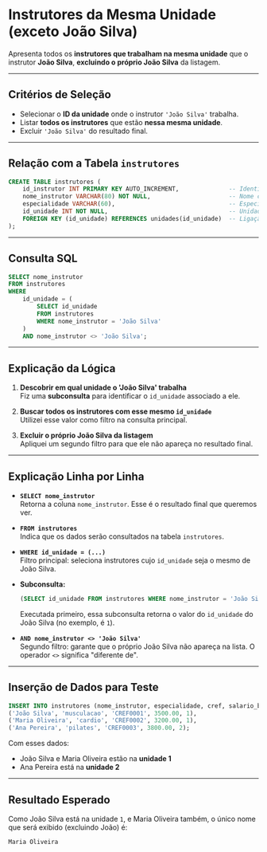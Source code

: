 # Instrutores da Mesma Unidade (exceto João Silva)

Apresenta todos os **instrutores que trabalham na mesma unidade** que o instrutor **João Silva**, **excluindo o próprio João Silva** da listagem.

---

## Critérios de Seleção

- Selecionar o **ID da unidade** onde o instrutor `'João Silva'` trabalha.
- Listar **todos os instrutores** que estão **nessa mesma unidade**.
- Excluir `'João Silva'` do resultado final.

---

## Relação com a Tabela `instrutores`

```sql
CREATE TABLE instrutores (
    id_instrutor INT PRIMARY KEY AUTO_INCREMENT,              -- Identificador único do instrutor
    nome_instrutor VARCHAR(80) NOT NULL,                      -- Nome completo do instrutor
    especialidade VARCHAR(60),                                -- Especialidade ou área de atuação
    id_unidade INT NOT NULL,                                  -- Unidade onde o instrutor atua
    FOREIGN KEY (id_unidade) REFERENCES unidades(id_unidade)  -- Ligação com a tabela de unidades
);
```

---

## Consulta SQL

```sql
SELECT nome_instrutor
FROM instrutores
WHERE
    id_unidade = (
        SELECT id_unidade
        FROM instrutores
        WHERE nome_instrutor = 'João Silva'
    )
    AND nome_instrutor <> 'João Silva';
```

---

## Explicação da Lógica

1. **Descobrir em qual unidade o 'João Silva' trabalha**  
   Fiz  uma **subconsulta** para identificar o `id_unidade` associado a ele.

2. **Buscar todos os instrutores com esse mesmo `id_unidade`**  
   Utilizei esse valor como filtro na consulta principal.

3. **Excluir o próprio João Silva da listagem**  
 Apliquei um segundo filtro para que ele não apareça no resultado final.

---

##  Explicação Linha por Linha

- **`SELECT nome_instrutor`**  
  Retorna a coluna `nome_instrutor`. Esse é o resultado final que queremos ver.

- **`FROM instrutores`**  
  Indica que os dados serão consultados na tabela `instrutores`.

- **`WHERE id_unidade = (...)`**  
  Filtro principal: seleciona instrutores cujo `id_unidade` seja o mesmo de João Silva.

- **Subconsulta:**  
  ```sql
  (SELECT id_unidade FROM instrutores WHERE nome_instrutor = 'João Silva')
  ```  
  Executada primeiro, essa subconsulta retorna o valor do `id_unidade` do João Silva (no exemplo, é `1`).

- **`AND nome_instrutor <> 'João Silva'`**  
  Segundo filtro: garante que o próprio João Silva não apareça na lista. O operador `<>` significa "diferente de".

---

## Inserção de Dados para Teste

```sql
INSERT INTO instrutores (nome_instrutor, especialidade, cref, salario_base, id_unidade) VALUES
('João Silva', 'musculacao', 'CREF0001', 3500.00, 1),
('Maria Oliveira', 'cardio', 'CREF0002', 3200.00, 1),
('Ana Pereira', 'pilates', 'CREF0003', 3800.00, 2);
```

  Com esses dados:
- João Silva e Maria Oliveira estão na **unidade 1**
- Ana Pereira está na **unidade 2**

---

## Resultado Esperado

Como João Silva está na unidade `1`, e Maria Oliveira também, o único nome que será exibido (excluindo João) é:

```
Maria Oliveira
```
